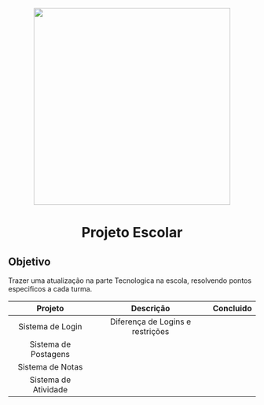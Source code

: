 <p align="center"><a href="https://laravel.com" target="_blank"><img src="https://raw.githubusercontent.com/laravel/art/master/logo-lockup/5%20SVG/2%20CMYK/1%20Full%20Color/laravel-logolockup-cmyk-red.svg" width="400"></a></p>

<h1 align="center">Projeto Escolar</h1>
<h2>Objetivo</h2>
Trazer uma atualização na parte Tecnologica na escola, resolvendo pontos especificos a cada turma.

**Projeto** | **Descrição** | **Concluido**
:----------: | :--------: | :--------: 
Sistema de Login| Diferença de Logins e restrições
Sistema de Postagens | 
Sistema de Notas | 
Sistema de Atividade|




